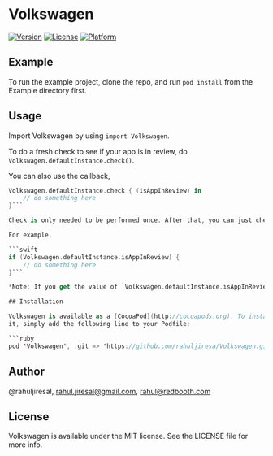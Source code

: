 # Volkswagen

[![Version](https://img.shields.io/cocoapods/v/Volkswagen.svg?style=flat)](http://cocoapods.org/pods/Volkswagen)
[![License](https://img.shields.io/cocoapods/l/Volkswagen.svg?style=flat)](http://cocoapods.org/pods/Volkswagen)
[![Platform](https://img.shields.io/cocoapods/p/Volkswagen.svg?style=flat)](http://cocoapods.org/pods/Volkswagen)

## Example

To run the example project, clone the repo, and run `pod install` from the Example directory first.

## Usage

Import Volkswagen by using `import Volkswagen`.

To do a fresh check to see if your app is in review, do `Volkswagen.defaultInstance.check()`.

You can also use the callback,
```swift
Volkswagen.defaultInstance.check { (isAppInReview) in
    // do something here
}```

Check is only needed to be performed once. After that, you can just check the Boolean value of `Volkswagen.defaultInstance.isAppInReview`.

For example,

```swift
if (Volkswagen.defaultInstance.isAppInReview) {
	// do something here
}```

*Note: If you get the value of `Volkswagen.defaultInstance.isAppInReview` before calling `Volkswagen.defaultInstance.check()`, it will always return `true`.*

## Installation

Volkswagen is available as a [CocoaPod](http://cocoapods.org). To install
it, simply add the following line to your Podfile:

```ruby
pod 'Volkswagen', :git => 'https://github.com/rahuljiresa/Volkswagen.git'
```

## Author

@rahuljiresal, rahul.jiresal@gmail.com, rahul@redbooth.com

## License

Volkswagen is available under the MIT license. See the LICENSE file for more info.

